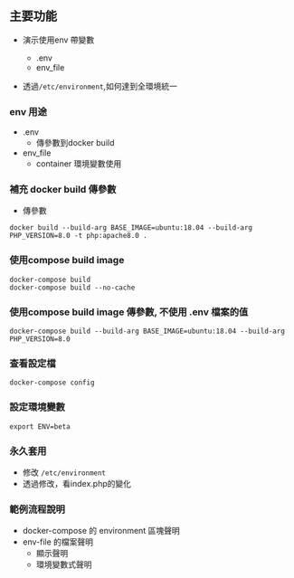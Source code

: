 ## 主要功能
- 演示使用env 帶變數
  - .env
  - env_file

- 透過`/etc/environment`,如何達到全環境統一

### env 用途
- .env
  - 傳參數到docker build
- env_file
  - container 環境變數使用

### 補充 docker build 傳參數
- 傳參數
```
docker build --build-arg BASE_IMAGE=ubuntu:18.04 --build-arg PHP_VERSION=8.0 -t php:apache8.0 .
```

### 使用compose build image
```
docker-compose build
docker-compose build --no-cache
```
### 使用compose build image 傳參數, 不使用 .env 檔案的值
```
docker-compose build --build-arg BASE_IMAGE=ubuntu:18.04 --build-arg PHP_VERSION=8.0
```

### 查看設定檔
```
docker-compose config
```
### 設定環境變數
```
export ENV=beta
```
### 永久套用
- 修改 `/etc/environment`
- 透過修改，看index.php的變化



### 範例流程說明
- docker-compose 的 environment 區塊聲明 
- env-file 的檔案聲明
  - 顯示聲明
  - 環境變數式聲明


